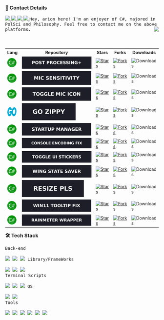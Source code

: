 <h3>📲 Contact Details</h3>
<a href="https://discordapp.com/users/155396491853168640">
	<img src="https://img.shields.io/static/v1?label=arion&message=%231223&colorA=1e1e28&colorB=c9cbff&style=for-the-badge"/>
</a>
<a href="https://youtu.be/K7XHy8nppf4?WhyWouldYouClickHere,YouAreAlreadyOnGithubBoomer!">
	<img src="https://img.shields.io/static/v1?label=Github&message=JustArion&colorA=1e1e28&colorB=C0E4EC&style=for-the-badge"/>
</a>
<a href="https://steamcommunity.com/id/Arion_Kun/">
	<img src="https://img.shields.io/static/v1?label=Steam&message=Arion&colorA=1e1e28&colorB=C0E4EC&style=for-the-badge"/>
</a>
<a href="https://github.com/JustArion/">
	<img src="https://komarev.com/ghpvc/?username=JustArion&style=for-the-badge&color=1e1e28"/>
</a>
<kbd>Hey, arion here! I'm an enjoyer of C#, majored in PolSci and Philosophy. Feel free to contact me on the above platforms.</kbd>
<img align="right" src="https://raw.githubusercontent.com/catppuccin/catppuccin/main/assets/footers/gray0_ctp_on_line.png" /><br><br>

<div>
	<!-- Table -->
	<table align="right">
		<tr>
			<th>Lang</th>
			<th>Repository</th>
			<th>Stars</th>
			<th>Forks</th>
			<th>Downloads</th>
		</tr>
		<!-- PostProcessing+ -->
		<tr>
			<td>
					<a href="https://en.wikipedia.org/wiki/C_Sharp_(programming_language)">
						<img alt="C#" width="30" height="30" src="https://raw.githubusercontent.com/JustArion/JustArion/master/Assets/Languages/CSharp.png"/>
					</a>
				</td>
				<td>
					<a href="https://github.com/JustArion/PostProcessing">
						<img alt="Post Processing+" src="https://raw.githubusercontent.com/JustArion/JustArion/master/Assets/RepoImages/Post_Processing.svg">
					</a>
				</td>
				<td>
					<a href="https://github.com/JustArion/PostProcessing/stargazers">
						<img alt="Stars" src="https://img.shields.io/github/stars/JustArion/PostProcessing?label=&colorB=c9cbff&style=for-the-badge&cacheSeconds=3600">
					</a>
				</td>
				<td>
					<a href="https://github.com/JustArion/PostProcessing/network/members">
						<img alt="Forks" src="https://img.shields.io/github/forks/JustArion/PostProcessing?label=&colorB=c9cbff&style=for-the-badge&cacheSeconds=3600">
					</a>
				</td>
				<td>
				<img alt="Downloads" src="https://img.shields.io/github/downloads/JustArion/PostProcessing/total?label=&colorB=c9cbff&style=for-the-badge&cacheSeconds=3600">
			</td>
		</tr>
		<!-- MicSensitivity -->
		<tr>
			<td>
					<a href="https://en.wikipedia.org/wiki/C_Sharp_(programming_language)">
						<img alt="C#" width="30" height="30" src="https://raw.githubusercontent.com/JustArion/JustArion/master/Assets/Languages/CSharp.png"/>
					</a>
				</td>
				<td>
					<a href="https://github.com/JustArion/PostProcessing">
						<img alt="Mic Sensitivity" src="https://raw.githubusercontent.com/JustArion/JustArion/master/Assets/RepoImages/Mic_Sensitivity.svg">
					</a>
				</td>
				<td>
					<a href="https://github.com/JustArion/MicSensitivity/stargazers">
						<img alt="Stars" src="https://img.shields.io/github/stars/JustArion/MicSensitivity?label=&colorB=c9cbff&style=for-the-badge&cacheSeconds=3600">
					</a>
				</td>
				<td>
					<a href="https://github.com/JustArion/MicSensitivity/network/members">
						<img alt="Forks" src="https://img.shields.io/github/forks/JustArion/MicSensitivity?label=&colorB=c9cbff&style=for-the-badge&cacheSeconds=3600">
					</a>
				</td>
				<td>
				<img alt="Downloads" src="https://img.shields.io/github/downloads/JustArion/MicSensitivity/total?label=&colorB=c9cbff&style=for-the-badge&cacheSeconds=3600">
			</td>
		</tr>
		<!-- ToggleMicIcon -->
		<tr>
			<td>
					<a href="https://en.wikipedia.org/wiki/C_Sharp_(programming_language)">
						<img alt="C#" width="30" height="30" src="https://raw.githubusercontent.com/JustArion/JustArion/master/Assets/Languages/CSharp.png"/>
					</a>
				</td>
				<td>
					<a href="https://github.com/JustArion/PostProcessing">
						<img alt="Toggle Mic Icon" src="https://raw.githubusercontent.com/JustArion/JustArion/master/Assets/RepoImages/Toggle_Mic_Icon.svg">
					</a>
				</td>
				<td>
					<a href="https://github.com/JustArion/ToggleMicIcon/stargazers">
						<img alt="Stars" src="https://img.shields.io/github/stars/JustArion/ToggleMicIcon?label=&colorB=c9cbff&style=for-the-badge&cacheSeconds=3600">
					</a>
				</td>
				<td>
					<a href="https://github.com/JustArion/ToggleMicIcon/network/members">
						<img alt="Forks" src="https://img.shields.io/github/forks/JustArion/ToggleMicIcon?label=&colorB=c9cbff&style=for-the-badge&cacheSeconds=3600">
					</a>
				</td>
				<td>
				<img alt="Downloads" src="https://img.shields.io/github/downloads/JustArion/ToggleMicIcon/total?label=&colorB=c9cbff&style=for-the-badge&cacheSeconds=3600">
			</td>
		</tr>
		<!-- GoZippy -->
		<tr>
			<td>
					<a href="https://en.wikipedia.org/wiki/Go_(programming_language)">
						<img alt="GO" width="30" height="30" src="https://raw.githubusercontent.com/JustArion/JustArion/master/Assets/Languages/Go.png"/>
					</a>
				</td>
				<td>
					<a href="https://github.com/JustArion/GoZippy">
						<img alt="Go Zippy" src="https://raw.githubusercontent.com/JustArion/JustArion/master/Assets/RepoImages/Go_Zippy.svg">
					</a>
				</td>
				<td>
					<a href="https://github.com/JustArion/GoZippy/stargazers">
						<img alt="Stars" src="https://img.shields.io/github/stars/JustArion/GoZippy?label=&colorB=c9cbff&style=for-the-badge&cacheSeconds=3600">
					</a>
				</td>
				<td>
					<a href="https://github.com/JustArion/GoZippy/network/members">
						<img alt="Forks" src="https://img.shields.io/github/forks/JustArion/GoZippy?label=&colorB=c9cbff&style=for-the-badge&cacheSeconds=3600">
					</a>
				</td>
				<td>
				<img alt="Downloads" src="https://img.shields.io/github/downloads/JustArion/GoZippy/total?label=&colorB=c9cbff&style=for-the-badge&cacheSeconds=3600">
			</td>
		</tr>
		<!-- StartupManager -->
		<tr>
			<td>
					<a href="https://en.wikipedia.org/wiki/C_Sharp_(programming_language)">
						<img alt="C#" width="30" height="30" src="https://raw.githubusercontent.com/JustArion/JustArion/master/Assets/Languages/CSharp.png"/>
					</a>
				</td>
				<td>
					<a href="https://github.com/JustArion/StartupManager">
						<img alt="Startup Manager" src="https://raw.githubusercontent.com/JustArion/JustArion/master/Assets/RepoImages/Startup_Manager.svg">
					</a>
				</td>
				<td>
					<a href="https://github.com/JustArion/StartupManager/stargazers">
						<img alt="Stars" src="https://img.shields.io/github/stars/JustArion/StartupManager?label=&colorB=c9cbff&style=for-the-badge&cacheSeconds=3600">
					</a>
				</td>
				<td>
					<a href="https://github.com/JustArion/StartupManager/network/members">
						<img alt="Forks" src="https://img.shields.io/github/forks/JustArion/StartupManager?label=&colorB=c9cbff&style=for-the-badge&cacheSeconds=3600">
					</a>
				</td>
				<td>
				<img alt="Downloads" src="https://img.shields.io/github/downloads/JustArion/StartupManager/total?label=&colorB=c9cbff&style=for-the-badge&cacheSeconds=3600">
			</td>
		</tr>
		<!-- ConsoleEncodingFix -->
		<tr>
			<td>
					<a href="https://en.wikipedia.org/wiki/C_Sharp_(programming_language)">
						<img alt="C#" width="30" height="30" src="https://raw.githubusercontent.com/JustArion/JustArion/master/Assets/Languages/CSharp.png"/>
					</a>
				</td>
				<td>
					<a href="https://github.com/JustArion/ConsoleEncodingFix">
						<img alt="Console Encoding Fix" src="https://raw.githubusercontent.com/JustArion/JustArion/master/Assets/RepoImages/Console_Encoding_Fix.svg">
					</a>
				</td>
				<td>
					<a href="https://github.com/JustArion/ConsoleEncodingFix/stargazers">
						<img alt="Stars" src="https://img.shields.io/github/stars/JustArion/ConsoleEncodingFix?label=&colorB=c9cbff&style=for-the-badge&cacheSeconds=3600">
					</a>
				</td>
				<td>
					<a href="https://github.com/JustArion/ConsoleEncodingFix/network/members">
						<img alt="Forks" src="https://img.shields.io/github/forks/JustArion/ConsoleEncodingFix?label=&colorB=c9cbff&style=for-the-badge&cacheSeconds=3600">
					</a>
				</td>
				<td>
				<img alt="Downloads" src="https://img.shields.io/github/downloads/JustArion/ConsoleEncodingFix/total?label=&colorB=c9cbff&style=for-the-badge&cacheSeconds=3600">
			</td>
		</tr>
		<!-- ToggleUIStickers -->
		<tr>
			<td>
					<a href="https://en.wikipedia.org/wiki/C_Sharp_(programming_language)">
						<img alt="C#" width="30" height="30" src="https://raw.githubusercontent.com/JustArion/JustArion/master/Assets/Languages/CSharp.png"/>
					</a>
				</td>
				<td>
					<a href="https://github.com/JustArion/ToggleUIStickers">
						<img alt="Toggle UIS tickers" src="https://raw.githubusercontent.com/JustArion/JustArion/master/Assets/RepoImages/Toggle_UI_Stickers.svg">
					</a>
				</td>
				<td>
					<a href="https://github.com/JustArion/ToggleUIStickers/stargazers">
						<img alt="Stars" src="https://img.shields.io/github/stars/JustArion/ToggleUIStickers?label=&colorB=c9cbff&style=for-the-badge&cacheSeconds=3600">
					</a>
				</td>
				<td>
					<a href="https://github.com/JustArion/ToggleUIStickers/network/members">
						<img alt="Forks" src="https://img.shields.io/github/forks/JustArion/ToggleUIStickers?label=&colorB=c9cbff&style=for-the-badge&cacheSeconds=3600">
					</a>
				</td>
				<td>
				<img alt="Downloads" src="https://img.shields.io/github/downloads/JustArion/ToggleUIStickers/total?label=&colorB=c9cbff&style=for-the-badge&cacheSeconds=3600">
			</td>
		</tr>
		<!-- WingStateSaver -->
		<tr>
			<td>
					<a href="https://en.wikipedia.org/wiki/C_Sharp_(programming_language)">
						<img alt="C#" width="30" height="30" src="https://raw.githubusercontent.com/JustArion/JustArion/master/Assets/Languages/CSharp.png"/>
					</a>
				</td>
				<td>
					<a href="https://github.com/JustArion/WingStateSaver">
						<img alt="Wing State Saver" src="https://raw.githubusercontent.com/JustArion/JustArion/master/Assets/RepoImages/Wing_State_Saver.svg">
					</a>
				</td>
				<td>
					<a href="https://github.com/JustArion/WingStateSaver/stargazers">
						<img alt="Stars" src="https://img.shields.io/github/stars/JustArion/WingStateSaver?label=&colorB=c9cbff&style=for-the-badge&cacheSeconds=3600">
					</a>
				</td>
				<td>
					<a href="https://github.com/JustArion/WingStateSaver/network/members">
						<img alt="Forks" src="https://img.shields.io/github/forks/JustArion/WingStateSaver?label=&colorB=c9cbff&style=for-the-badge&cacheSeconds=3600">
					</a>
				</td>
				<td>
				<img alt="Downloads" src="https://img.shields.io/github/downloads/JustArion/WingStateSaver/total?label=&colorB=c9cbff&style=for-the-badge&cacheSeconds=3600">
			</td>
		</tr>
		<!-- ResizePls -->
		<tr>
			<td>
					<a href="https://en.wikipedia.org/wiki/C_Sharp_(programming_language)">
						<img alt="C#" width="30" height="30" src="https://raw.githubusercontent.com/JustArion/JustArion/master/Assets/Languages/CSharp.png"/>
					</a>
				</td>
				<td>
					<a href="https://github.com/JustArion/PostProcesResizePlssing">
						<img alt="Resize Pls" src="https://raw.githubusercontent.com/JustArion/JustArion/master/Assets/RepoImages/Resize_Pls.svg">
					</a>
				</td>
				<td>
					<a href="https://github.com/JustArion/ResizePls/stargazers">
						<img alt="Stars" src="https://img.shields.io/github/stars/JustArion/ResizePls?label=&colorB=c9cbff&style=for-the-badge&cacheSeconds=3600">
					</a>
				</td>
				<td>
					<a href="https://github.com/JustArion/ResizePls/network/members">
						<img alt="Forks" src="https://img.shields.io/github/forks/JustArion/ResizePls?label=&colorB=c9cbff&style=for-the-badge&cacheSeconds=3600">
					</a>
				</td>
				<td>
				<img alt="Downloads" src="https://img.shields.io/github/downloads/JustArion/ResizePls/total?label=&colorB=c9cbff&style=for-the-badge&cacheSeconds=3600">
			</td>
		</tr>
		<!-- Win11TooltipFix -->
		<tr>
			<td>
					<a href="https://en.wikipedia.org/wiki/C_Sharp_(programming_language)">
						<img alt="C#" width="30" height="30" src="https://raw.githubusercontent.com/JustArion/JustArion/master/Assets/Languages/CSharp.png"/>
					</a>
				</td>
				<td>
					<a href="https://github.com/JustArion/Win11_PopupHost_Fix">
						<img alt="Win11 Tooltip Fix" src="https://raw.githubusercontent.com/JustArion/JustArion/master/Assets/RepoImages/Win11_Tooltip_Fix.svg">
					</a>
				</td>
				<td>
					<a href="https://github.com/JustArion/Win11_PopupHost_Fix/stargazers">
						<img alt="Stars" src="https://img.shields.io/github/stars/JustArion/Win11_PopupHost_Fix?label=&colorB=c9cbff&style=for-the-badge&cacheSeconds=3600">
					</a>
				</td>
				<td>
					<a href="https://github.com/JustArion/Win11_PopupHost_Fix/network/members">
						<img alt="Forks" src="https://img.shields.io/github/forks/JustArion/Win11_PopupHost_Fix?label=&colorB=c9cbff&style=for-the-badge&cacheSeconds=3600">
					</a>
				</td>
				<td>
				<img alt="Downloads" src="https://img.shields.io/github/downloads/JustArion/Win11_PopupHost_Fix/total?label=&colorB=c9cbff&style=for-the-badge&cacheSeconds=3600">
			</td>
		</tr>
		<!-- RainmeterWrapper -->
		<tr>
			<td>
					<a href="https://en.wikipedia.org/wiki/C_Sharp_(programming_language)">
						<img alt="C#" width="30" height="30" src="https://raw.githubusercontent.com/JustArion/JustArion/master/Assets/Languages/CSharp.png"/>
					</a>
				</td>
				<td>
					<a href="https://github.com/JustArion/RainmeterWrapper">
						<img alt="Rainmeter Wrapper" src="https://raw.githubusercontent.com/JustArion/JustArion/master/Assets/RepoImages/Rainmeter_Wrapper.svg">
					</a>
				</td>
				<td>
					<a href="https://github.com/JustArion/RainmeterWrapper/stargazers">
						<img alt="Stars" src="https://img.shields.io/github/stars/JustArion/RainmeterWrapper?label=&colorB=c9cbff&style=for-the-badge&cacheSeconds=3600">
					</a>
				</td>
				<td>
					<a href="https://github.com/JustArion/RainmeterWrapper/network/members">
						<img alt="Forks" src="https://img.shields.io/github/forks/JustArion/RainmeterWrapper?label=&colorB=c9cbff&style=for-the-badge&cacheSeconds=3600">
					</a>
				</td>
				<td>
				<img alt="Downloads" src="https://img.shields.io/github/downloads/JustArion/RainmeterWrapper/total?label=&colorB=c9cbff&style=for-the-badge&cacheSeconds=3600">
			</td>
		</tr>
	</table>
	<h3 align="left">🛠 Tech Stack</h3>
	<kbd align="left">
		<kbd>Back-end</kbd>
		<br>
		<br>
		<a href="https://en.wikipedia.org/wiki/C_Sharp_(programming_language)"><img height="30px" src="https://cdn.jsdelivr.net/gh/devicons/devicon/icons/csharp/csharp-plain.svg" /></a>
		<a href="https://en.wikipedia.org/wiki/Go_(programming_language)"><img height="30px" src="https://cdn.jsdelivr.net/gh/devicons/devicon/icons/go/go-original-wordmark.svg" /></a>
		<a href="https://en.wikipedia.org/wiki/Python_(programming_language)"><img height="30px" src="https://cdn.jsdelivr.net/gh/devicons/devicon/icons/python/python-original.svg" /></a>
	</kbd>
	<kbd>
		<kbd>Library/FrameWorks</kbd>
		<br>
		<br>
		<a href="https://www.nuget.org/"><img height="30px" src="https://upload.wikimedia.org/wikipedia/commons/thumb/2/25/NuGet_project_logo.svg/64px-NuGet_project_logo.svg.png" /></a>
		<a href="https://www.tutorialsteacher.com/core/dotnet-core"><img height="30px" src="https://cdn.discordapp.com/attachments/857319153031315456/945022087196725298/dotnet-logo.png" /></a>
		<a href="https://en.wikipedia.org/wiki/.NET_Framework"><img height="30px" src="https://logos-world.net/wp-content/uploads/2022/01/NET-Framework-Symbol.png" /></a>
	</kbd>
	<br>
	<kbd>
		<kbd>Terminal Scripts</kbd>
		<br>
		<br>
		<a href="https://en.wikipedia.org/wiki/Python_(programming_language)"><img height="30px" src="https://cdn.jsdelivr.net/gh/devicons/devicon/icons/python/python-original.svg" /></a>
		<a href="https://en.wikipedia.org/wiki/Bash_(Unix_shell)"><img height="30px" src="https://cdn.jsdelivr.net/gh/devicons/devicon/icons/bash/bash-original.svg" /></a>
		<a href="https://en.wikipedia.org/wiki/PowerShell"><img height="30px" src="https://upload.wikimedia.org/wikipedia/commons/thumb/a/af/PowerShell_Core_6.0_icon.png/121px-PowerShell_Core_6.0_icon.png" /></a>
	</kbd>
	<kbd>
		<kbd>OS</kbd>
		<br>
		<br>
		<a href="http://en.wikipedia.org/wiki/Linux">
		<img width="30px" src="https://cdn.jsdelivr.net/gh/devicons/devicon/icons/linux/linux-original.svg" /></a>
		<a href="https://en.wikipedia.org/wiki/Microsoft_Windows">
		<img width="30px" src="https://cdn.jsdelivr.net/gh/devicons/devicon/icons/windows8/windows8-original.svg" /></a>
	</kbd>
	<br>
	<kbd>
		<kbd>Tools</kbd>
		<br>
		<br>
		<a href="https://code.visualstudio.com/"><img width="30px" src="https://cdn.jsdelivr.net/gh/devicons/devicon/icons/vscode/vscode-original.svg" /></a>
		<a href="https://visualstudio.microsoft.com/"><img width="30px" src="https://cdn.jsdelivr.net/gh/devicons/devicon/icons/visualstudio/visualstudio-plain.svg"></a>
		<a href="https://www.jetbrains.com/rider/"><img width="30px" src="https://cdn.discordapp.com/attachments/857319153031315456/945027101000626236/svgexport-13.svg" /></a>
		<a href="https://www.jetbrains.com/go/"><img width="30px" src="https://cdn.discordapp.com/attachments/857319153031315456/945028868853596240/svgexport-9.svg"></a>
		<a href="https://www.jetbrains.com/pycharm/"><img width="30px" src="https://cdn.discordapp.com/attachments/857319153031315456/945029275269087342/svgexport-12.svg"></a>
		<a href="https://en.wikipedia.org/wiki/Git"><img width="30px" src="https://cdn.discordapp.com/attachments/857319153031315456/945031661744189440/git-icon-logo-png-transparent.png"></a>
	</kbd>
</div>
